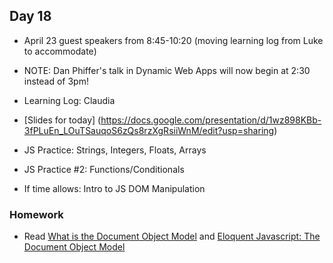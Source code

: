 ## Day 18

* April 23 guest speakers from 8:45-10:20 (moving learning log from Luke to accommodate)

* NOTE: Dan Phiffer's talk in Dynamic Web Apps will now begin at 2:30 instead of 3pm!

* Learning Log: Claudia

* [Slides for today] (https://docs.google.com/presentation/d/1wz898KBb-3fPLuEn_LOuTSauqoS6zQs8rzXgRsiiWnM/edit?usp=sharing)

* JS Practice: Strings, Integers, Floats, Arrays

* JS Practice #2: Functions/Conditionals

* If time allows: Intro to JS DOM Manipulation

### Homework

* Read [What is the Document Object Model](https://www.w3.org/TR/DOM-Level-1/introduction.html) and [Eloquent Javascript: The Document Object Model](http://eloquentjavascript.net/14_dom.html)
